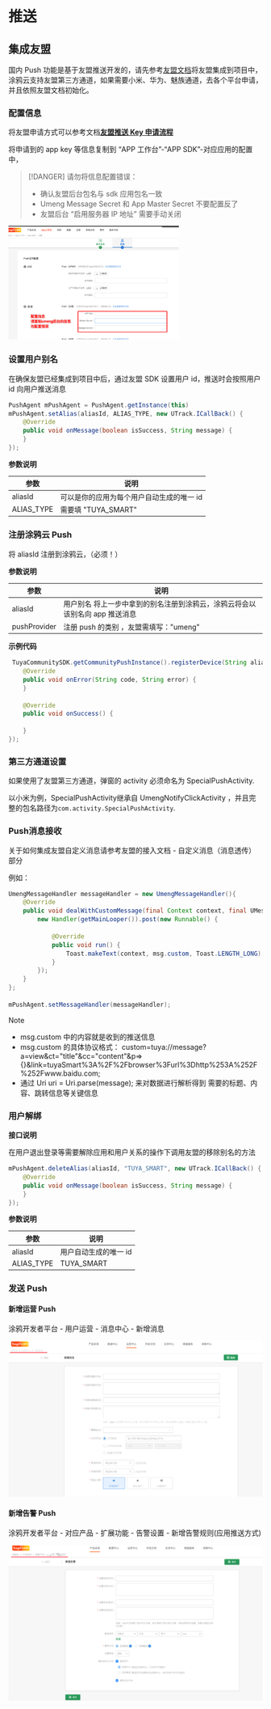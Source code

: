 # 推送
## 集成友盟

国内 Push 功能是基于友盟推送开发的，请先参考[友盟文档](https://developer.umeng.com/docs/66632/detail/66744)将友盟集成到项目中，涂鸦云支持友盟第三方通道，如果需要小米、华为、魅族通道，去各个平台申请，并且依照友盟文档初始化。

### 配置信息

将友盟申请方式可以参考文档[**友盟推送 Key 申请流程**](https://docs.tuya.com/docDetail?code=K8uhkjmak2nn8)

将申请到的 app key 等信息复制到 “APP 工作台”-“APP SDK”-对应应用的配置中，

> [!DANGER]  请勿将信息配置错误：
>
> * 确认友盟后台包名与 sdk 应用包名一致
> * Umeng Message Secret 和 App Master Secret 不要配置反了
> * 友盟后台 “启用服务器 IP 地址” 需要手动关闭

<img src="images/push_umeng_config.png" style="zoom: 33%;" />

### 设置用户别名

在确保友盟已经集成到项目中后，通过友盟 SDK 设置用户 id，推送时会按照用户 id 向用户推送消息

```java
PushAgent mPushAgent = PushAgent.getInstance(this)
mPushAgent.setAlias(aliasId, ALIAS_TYPE, new UTrack.ICallBack() {
    @Override
    public void onMessage(boolean isSuccess, String message) {
    }
});
```

**参数说明**

| 参数       | 说明                                      |
| ---------- | ----------------------------------------- |
| aliasId    | 可以是你的应用为每个用户自动生成的唯一 id |
| ALIAS_TYPE | 需要填 "TUYA_SMART"                       |

### 注册涂鸦云 Push

将 aliasId 注册到涂鸦云，（必须！）

**参数说明**

| 参数         | 说明                                                         |
| ------------ | ------------------------------------------------------------ |
| aliasId      | 用户别名 将上一步中拿到的别名注册到涂鸦云，涂鸦云将会以该别名向 app 推送消息 |
| pushProvider | 注册 push 的类别 ，友盟需填写："umeng"                       |

**示例代码**

```java
 TuyaCommunitySDK.getCommunityPushInstance().registerDevice(String aliasId, String pushProvider, new IResultCallback() {
    @Override
    public void onError(String code, String error) {
    }

    @Override
    public void onSuccess() {

    }
});
```

### 第三方通道设置

如果使用了友盟第三方通道，弹窗的 activity 必须命名为 SpecialPushActivity.

以小米为例，SpecialPushActivity继承自 UmengNotifyClickActivity ，并且完整的包名路径为`com.activity.SpecialPushActivity`.

### Push消息接收

关于如何集成友盟自定义消息请参考友盟的接入文档 - 自定义消息（消息透传）部分

例如：

```java
UmengMessageHandler messageHandler = new UmengMessageHandler(){
    @Override
    public void dealWithCustomMessage(final Context context, final UMessage msg) {
        new Handler(getMainLooper()).post(new Runnable() {

            @Override
            public void run() { 
                Toast.makeText(context, msg.custom, Toast.LENGTH_LONG).show();
            }
        });
    }
};

mPushAgent.setMessageHandler(messageHandler);
```

>[!NOTE]  
> - msg.custom 中的内容就是收到的推送信息
> - msg.custom 的具体协议格式：
>	custom=tuya://message?a=view&ct="title"&cc="content"&p=>{}&link=tuyaSmart%3A%2F%2Fbrowser%3Furl%3Dhttp%253A%252F%252Fwww.baidu.com;
>- 通过 Uri uri = Uri.parse(message); 来对数据进行解析得到 需要的标题、内容、跳转信息等关键信息

### 用户解绑

**接口说明**

在用户退出登录等需要解除应用和用户关系的操作下调用友盟的移除别名的方法

```java
mPushAgent.deleteAlias(aliasId, "TUYA_SMART", new UTrack.ICallBack() {
    @Override
    public void onMessage(boolean isSuccess, String message) {
    }
});
```

**参数说明**

| 参数       | 说明                  |
| ---------- | --------------------- |
| aliasId    | 用户自动生成的唯一 id |
| ALIAS_TYPE | TUYA_SMART            |

### 发送 Push

#### 新增运营 Push

涂鸦开发者平台 - 用户运营 - 消息中心 - 新增消息

![](images/android-push-setting-operation.png)

#### 新增告警 Push

涂鸦开发者平台 - 对应产品 - 扩展功能 - 告警设置 - 新增告警规则(应用推送方式)

![](images/android-push-setting-warning.png)

